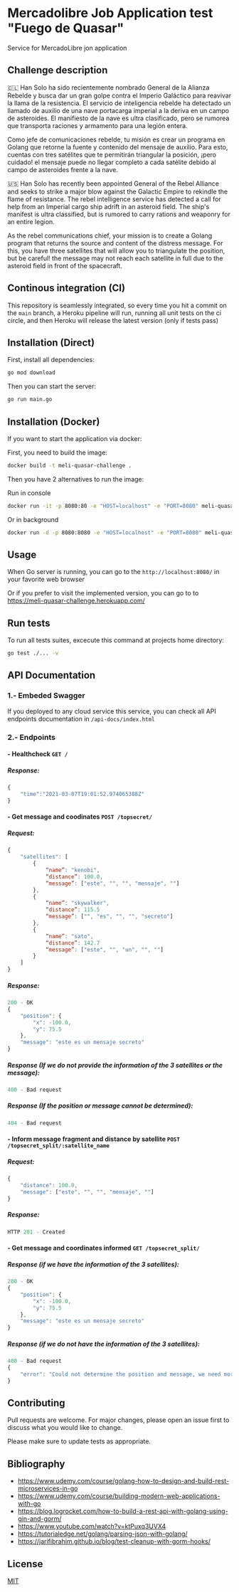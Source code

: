# Mercadolibre Job Application test "Fuego de Quasar"

Service for MercadoLibre jon application

## Challenge description

🇨🇱 Han Solo ha sido recientemente nombrado General de la Alianza Rebelde y busca dar un gran golpe contra el Imperio Galáctico para reavivar la llama de la resistencia. 
El servicio de inteligencia rebelde ha detectado un llamado de auxilio de una nave portacarga imperial a la deriva en un campo de asteroides. El manifiesto de la nave es ultra clasificado, pero se rumorea que transporta raciones y armamento para una legión entera.

Como jefe de comunicaciones rebelde, tu misión es crear un programa en Golang que retorne la fuente y contenido del mensaje de auxilio. Para esto, cuentas con tres satélites que te permitirán triangular la posición, ¡pero cuidado! el mensaje puede no llegar completo a cada satélite debido al campo de asteroides frente a la nave. 


🇺🇸 Han Solo has recently been appointed General of the Rebel Alliance and seeks to strike a major blow against the Galactic Empire to rekindle the flame of resistance.
The rebel intelligence service has detected a call for help from an Imperial cargo ship adrift in an asteroid field. The ship's manifest is ultra classified, but is rumored to carry rations and weaponry for an entire legion.

As the rebel communications chief, your mission is to create a Golang program that returns the source and content of the distress message. For this, you have three satellites that will allow you to triangulate the position, but be careful! the message may not reach each satellite in full due to the asteroid field in front of the spacecraft.

## Continous integration (CI)

This repository is seamlessly integrated, so every time you hit a commit on the `main` branch, a Heroku pipeline will run, running all unit tests on the ci circle, and then Heroku will release the latest version (only if tests pass)

## Installation (Direct)

First, install all dependencies:
```bash
go mod download
```
Then you can start the server:

```bash
go run main.go
```

## Installation (Docker)
If you want to start the application via docker:

First, you need to build the image:
```bash
docker build -t meli-quasar-challenge .
```
Then you have 2 alternatives to run the image:

Run in console
```bash
docker run -it -p 8080:80 -e "HOST=localhost" -e "PORT=8080" meli-quasar-challenge
```

Or in background
```bash
docker run -d -p 8080:8080 -e "HOST=localhost" -e "PORT=8080" meli-quasar-challenge
```

## Usage

When Go server is running, you can go to the `http://localhost:8080/` in your favorite web browser 

Or if you prefer to visit the implemented version, you can go to to https://meli-quasar-challenge.herokuapp.com/

## Run tests
To run all tests suites, excecute this command at projects home directory:

```bash
go test ./... -v
```

## API Documentation

### 1.- Embeded Swagger
If you deployed to any cloud service this service, you can check all API endpoints documentation in `/api-docs/index.html` 

### 2.- Endpoints

#### - Healthcheck `GET /`
##### Response:
```javascript
{
    "time":"2021-03-07T19:01:52.974065388Z"
}
```

#### - Get message and coodinates `POST /topsecret/`
##### Request:
```javascript
{ 
    "satellites": [ 
        { 
            “name”: "kenobi", 
            “distance”: 100.0, 
            “message”: ["este", "", "", "mensaje", ""] 
        }, 
        { 
            “name”: "skywalker", 
            “distance”: 115.5 
            “message”: ["", "es", "", "", "secreto"] 
        }, 
        { 
            “name”: "sato", 
            “distance”: 142.7 
            “message”: ["este", "", "un", "", ""] 
        } 
    ] 
}

```
##### Response:
```javascript
200 - OK
{ 
    "position": { 
        "x": -100.0, 
        "y": 75.5 
    }, 
    "message": "este es un mensaje secreto" 
} 
```

##### Response (If we do not provide the information of the 3 satellites or the message):
```javascript
400 - Bad request
```

##### Response (If the position or message cannot be determined):
```javascript
404 - Bad request
```

#### - Inform message fragment and distance by satellite `POST /topsecret_split/:satellite_name`
##### Request:
```javascript
{ 
    "distance": 100.0, 
    "message": ["este", "", "", "mensaje", ""] 
}
```
##### Response:
```javascript
HTTP 201 - Created
```

#### - Get message and coordinates informed `GET /topsecret_split/`
##### Response (if we have the information of the 3 satellites):
```javascript
200 - OK
{ 
    "position": { 
        "x": -100.0, 
        "y": 75.5 
    }, 
    "message": "este es un mensaje secreto" 
} 
```

##### Response (if we do not have the information of the 3 satellites):
```javascript
400 - Bad request
{ 
    "error": "Could not determine the position and message, we need more information" 
} 
```

## Contributing
Pull requests are welcome. For major changes, please open an issue first to discuss what you would like to change.

Please make sure to update tests as appropriate.

## Bibliography
- https://www.udemy.com/course/golang-how-to-design-and-build-rest-microservices-in-go
- https://www.udemy.com/course/building-modern-web-applications-with-go
- https://blog.logrocket.com/how-to-build-a-rest-api-with-golang-using-gin-and-gorm/
- https://www.youtube.com/watch?v=ktPuxq3UVX4
- https://tutorialedge.net/golang/parsing-json-with-golang/
- https://jarifibrahim.github.io/blog/test-cleanup-with-gorm-hooks/

## License
[MIT](https://choosealicense.com/licenses/mit/)

